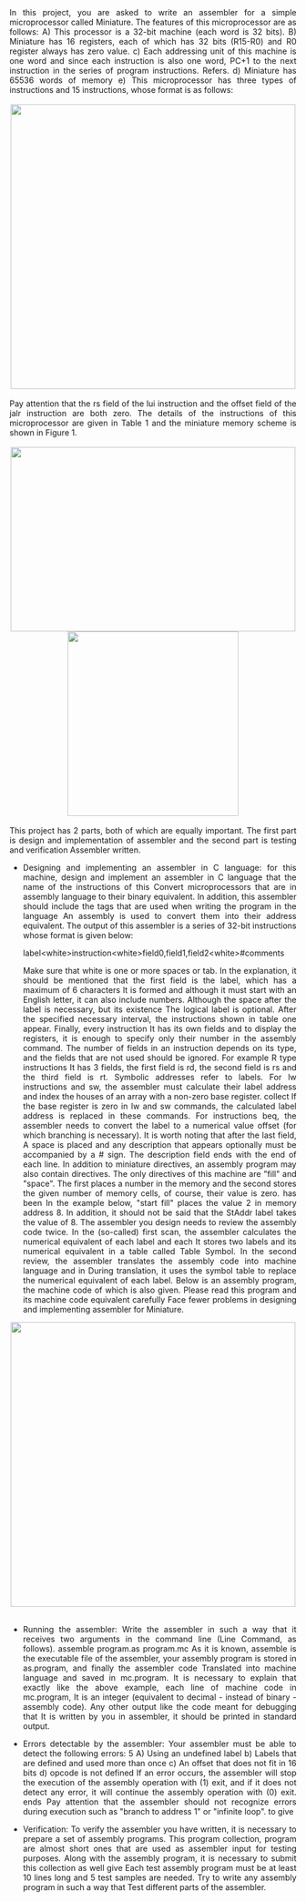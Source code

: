 <div dir='ltr' align="justify">
In this project, you are asked to write an assembler for a simple microprocessor called Miniature. The features of this microprocessor are as follows:
A) This processor is a 32-bit machine (each word is 32 bits).
B) Miniature has 16 registers, each of which has 32 bits (R15-R0) and R0 register always has zero value.
c) Each addressing unit of this machine is one word and since each instruction is also one word, PC+1 to the next instruction in the series of program instructions.
Refers.
d) Miniature has 65536 words of memory
e) This microprocessor has three types of instructions and 15 instructions, whose format is as follows:

<div dir='ltr' align="center">
</br>
<img src="https://s28.picofile.com/file/8462126950/Screenshot_2023_04_13_154733.png"  width="500"/>
</div>
</br>
Pay attention that the rs field of the lui instruction and the offset field of the jalr instruction are both zero.
The details of the instructions of this microprocessor are given in Table 1 and the miniature memory scheme is shown in Figure 1.

<div dir='ltr' align="center">
  </br>
  <img src="https://s28.picofile.com/file/8462127968/sdaf.png"  width="500" height="324" />
  <img src="https://s29.picofile.com/file/8462127068/qwe.png"  width="300" height="324"/>
</div>
</br>
This project has 2 parts, both of which are equally important. The first part is design and implementation of assembler and the second part is testing and verification
Assembler written.
</br>

+ Designing and implementing an assembler in C language: for this machine, design and implement an assembler in C language that the name of the instructions of this
Convert microprocessors that are in assembly language to their binary equivalent. In addition, this assembler should include the tags that are used when writing the     program in the language
An assembly is used to convert them into their address equivalent.
The output of this assembler is a series of 32-bit instructions whose format is given below:

  label\<white>instruction\<white>field0,field1,field2\<white>\#comments
  
  Make sure that white is one or more spaces or tab. In the explanation, it should be mentioned that the first field is the label, which has a maximum of 6 characters
It is formed and although it must start with an English letter, it can also include numbers. Although the space after the label is necessary, but its existence
The logical label is optional. After the specified necessary interval, the instructions shown in table one appear. Finally, every instruction
It has its own fields and to display the registers, it is enough to specify only their number in the assembly command.
The number of fields in an instruction depends on its type, and the fields that are not used should be ignored. For example R type instructions
It has 3 fields, the first field is rd, the second field is rs and the third field is rt. Symbolic addresses refer to labels. For lw instructions
and sw, the assembler must calculate their label address and index the houses of an array with a non-zero base register.
collect If the base register is zero in lw and sw commands, the calculated label address is replaced in these commands. For instructions
beq, the assembler needs to convert the label to a numerical value offset (for which branching is necessary). It is worth noting that after the last field,
A space is placed and any description that appears optionally must be accompanied by a # sign. The description field ends with the end of each line.
In addition to miniature directives, an assembly program may also contain directives. The only directives of this machine are "fill" and
"space". The first places a number in the memory and the second stores the given number of memory cells, of course, their value is zero.
has been
In the example below, "start fill" places the value 2 in memory address 8. In addition, it should not be said that the StAddr label takes the value of 8.
The assembler you design needs to review the assembly code twice. In the (so-called) first scan, the assembler calculates the numerical equivalent of each label and each
It stores two labels and its numerical equivalent in a table called Table Symbol. In the second review, the assembler translates the assembly code into machine language and in
During translation, it uses the symbol table to replace the numerical equivalent of each label.
Below is an assembly program, the machine code of which is also given. Please read this program and its machine code equivalent carefully
Face fewer problems in designing and implementing assembler for Miniature.
<div dir='ltr' align="center">
  <img src="https://s29.picofile.com/file/8462127892/as.png"  width="500"/>
</div>
</br>

+ Running the assembler: Write the assembler in such a way that it receives two arguments in the command line (Line Command, as follows).
assemble program.as program.mc
As it is known, assemble is the executable file of the assembler, your assembly program is stored in as.program, and finally the assembler code
Translated into machine language and saved in mc.program. It is necessary to explain that exactly like the above example, each line of machine code in mc.program,
It is an integer (equivalent to decimal - instead of binary - assembly code). Any other output like the code meant for debugging that
It is written by you in assembler, it should be printed in standard output.

+ Errors detectable by the assembler: Your assembler must be able to detect the following errors:
5
A) Using an undefined label
b) Labels that are defined and used more than once
c) An offset that does not fit in 16 bits
d) opcode is not defined
If an error occurs, the assembler will stop the execution of the assembly operation with (1) exit, and if it does not detect any error, it will continue the assembly operation with (0) exit.
ends Pay attention that the assembler should not recognize errors during execution such as "branch to address 1" or "infinite loop".
to give

+ Verification: To verify the assembler you have written, it is necessary to prepare a set of assembly programs. This program collection, program
are almost short ones that are used as assembler input for testing purposes. Along with the assembly program, it is necessary to submit this collection as well
give Each test assembly program must be at least 10 lines long and 5 test samples are needed. Try to write any assembly program in such a way that
Test different parts of the assembler.
</div>
